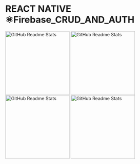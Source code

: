 
# REACT NATIVE ⚛Firebase_CRUD_AND_AUTH



<img width="200px" src="https://user-images.githubusercontent.com/86770967/225227185-fd2e551d-e417-4a9b-96b0-d59dc12ad28e.png" align="center" alt="GitHub Readme Stats" /> <img width="200px" src="https://user-images.githubusercontent.com/86770967/225227195-795a6532-fa45-4106-89e8-b61743e2e089.png" align="center" alt="GitHub Readme Stats" /> 
<img width="200px" src="https://user-images.githubusercontent.com/86770967/225227192-9ca04c42-785e-43b5-be22-6bbc0ef4e496.png" align="center" alt="GitHub Readme Stats" /> <img width="200px" src="https://user-images.githubusercontent.com/86770967/225227189-624fc669-065e-4006-8c96-797d753a3f4f.png" align="center" alt="GitHub Readme Stats" /> 

